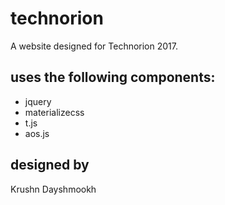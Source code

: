 # technorion
A website designed for Technorion 2017.

## uses the following components:
* jquery
* materializecss
* t.js
* aos.js

## designed by
 Krushn Dayshmookh
